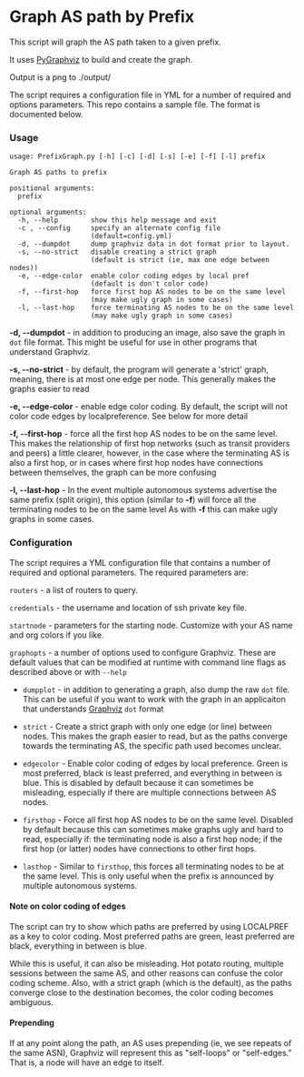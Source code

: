 # Graph AS path by Prefix

This script will graph the AS path taken to a given prefix.

It uses [PyGraphviz](https://pygraphviz.github.io/) to build and create the graph.

Output is a png to ./output/

The script requires a configuration file in YML for a number of required and options parameters.  This repo contains a
sample file.  The format is documented below.

### Usage
```
usage: PrefixGraph.py [-h] [-c] [-d] [-s] [-e] [-f] [-l] prefix

Graph AS paths to prefix

positional arguments:
  prefix

optional arguments:
  -h, --help        show this help message and exit
  -c , --config     specify an alternate config file
                    (default=config.yml)
  -d, --dumpdot     dump graphviz data in dot format prior to layout.
  -s, --no-strict   disable creating a strict graph
                    (default is strict (ie, max one edge between nodes))
  -e, --edge-color  enable color coding edges by local pref
                    (default is don't color code)
  -f, --first-hop   force first hop AS nodes to be on the same level
                    (may make ugly graph in some cases)
  -l, --last-hop    force terminating AS nodes to be on the same level
                    (may make ugly graph in some cases)

```

**-d, --dumpdot** - in addition to producing an image, also save the graph in `dot` file format.
This might be useful for use in other programs that understand Graphviz.

**-s, --no-strict** - by default, the program will generate a 'strict' graph, meaning, there is at most one edge per
node.  This generally makes the graphs easier to read

**-e, --edge-color** - enable edge color coding.  By default, the script will not color code edges by localpreference.  See
below for more detail

**-f, --first-hop** - force all the first hop AS nodes to be on the same level. This makes the relationship of first hop
networks (such as transit providers and peers) a little clearer, however, in the case where the terminating AS is also a first hop, or in cases where first hop nodes have connections between themselves, the graph can be more confusing

**-l, --last-hop** - In the event multiple autonomous systems advertise the same prefix (split origin), this option (similar to **-f**) will force all the terminating nodes to be on the same level
As with **-f** this can make ugly graphs in some cases.

### Configuration
The script requires a YML configuration file that contains a number of required and optional parameters.
The required parameters are:

`routers` - a list of routers to query.

`credentials` - the username and location of ssh private key file.

`startnode` - parameters for the starting node.  Customize with your AS name and org colors if you like.

`graphopts` - a number of options used to configure Graphviz.  These are default values that can be modified at runtime with command line flags as described above or with `--help`

  * `dumpplot` - in addition to generating a graph, also dump the raw `dot` file.  This can be useful if you want to work with the graph in an applicaiton that understands [Graphviz](https://www.graphviz.org/) `dot` format

  * `strict` - Create a strict graph with only one edge (or line) between nodes.  This makes the graph easier to read, but as the paths converge towards the terminating AS, the specific path used becomes unclear.

  * `edgecolor` - Enable color coding of edges by local preference.  Green is most preferred, black is least preferred, and everything in between is blue.  This is disabled by default because it can sometimes be misleading, especially if there are multiple connections between AS nodes.

  * `firsthop` - Force all first hop AS nodes to be on the same level. Disabled by default because this can sometimes make graphs ugly and hard to read, especially if: the terminating node is also a first hop node; if the first hop (or latter) nodes have connections to other first hops.

  * `lasthop` - Similar to `firsthop`, this forces all terminating nodes to be at the same level.  This is only useful when the prefix is announced by multiple autonomous systems.



#### Note on color coding of edges
The script can try to show which paths are preferred by using LOCALPREF as a key to color coding.
Most preferred paths are green, least preferred are black, everything in between is blue.

While this is useful, it can also be misleading.  Hot potato routing, multiple sessions between the same AS, and other reasons can confuse the color coding scheme.  Also, with a strict graph (which is the default), as the paths converge close to the destination becomes, the color coding becomes ambiguous.


#### Prepending
If at any point along the path, an AS uses prepending (ie, we see repeats of the same ASN), Graphviz will represent this as "self-loops" or "self-edges."  That is, a node will have an edge to itself.
